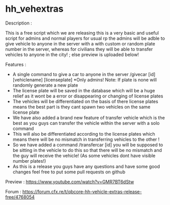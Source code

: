 # hh_vehextras
Description :

This is a free script which we are releasing this is a very basic and useful script for admins and normal players for usual rp the admins will be adble to give vehicle to anyone in the server with a with custom or random plate number in the server, whereas for civilians they will be able to transfer vehicles to anyone in the city! ; else preview is uploaded below!

Features :
- A single command to give a car to anyone in the server /givecar [id] [vehiclename] [licenseplate]    *Only admins! Note: If plate is none will randomly generate a new plate
- The license plate will be saved in the database which will be a huge relief as it wont be a error or disappearing or changing of license plates
- The vehicles will be differentiated on the basis of there license plates means the best part is they cant spawn two vehicles on the same license plate
- We have also added a brand new feature of transfer vehicle which is the best as you guys can transfer the vehicle within the server with a solo command 
- This will also be differentiated according to the license plates which means there will be no mismatch in transferring vehicles to the other !
- So we   have added a command /transfercar [id] you will be supposed to be sitting in the vehicle to do this so that there will be no mismatch and the guy will 
  receive the vehicle! (As some vehicles dont have visible number plates!)
- As this is a release you guys have any questions and have some good changes feel free to put some pull requests on github

Preview : https://www.youtube.com/watch?v=GMR7BT6dStw

Forum : https://forum.cfx.re/t/qbcore-hh-vehicle-extras-release-free/4768054


